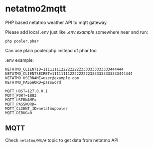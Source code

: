 # netatmo2mqtt

PHP based netatmo weather API to mqtt gateway.

Please add local .env just like _.env.example_ somewhere near and run:
 
 `php pooler.phar`

Can use plain pooler.php instead of phar too

.env example:

```
NETATMO_CLIENTID=111111112222222223333333333333444444
NETATMO_CLIENTSECRET=111111112222222223333333333333444444
NETATMO_USERNAME=user@example.com
NETATMO_PASSWORD=password

MQTT_HOST=127.0.0.1
MQTT_PORT=1883
MQTT_USERNAME=
MQTT_PASSWORD=
MQTT_CLIENT_ID=netatmopooler
MQTT_DEBUG=0
```


## MQTT

Check `netatmo/WS/#` topic to get data from netatmo API
